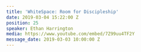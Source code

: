 ```yaml
---
title: 'WhiteSpace: Room for Discipleship'
date: 2019-03-04 15:22:00 Z
position: 25
speaker: Ethan Harrington
media: https://www.youtube.com/embed/7Z99uu4TF2Y
message_date: 2019-03-03 10:00:00 Z
---
```


